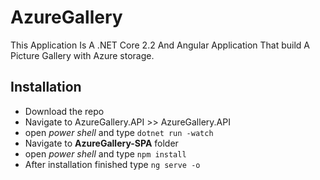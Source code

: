 # AzureGallery

This Application Is A .NET Core 2.2 And Angular Application That build A Picture Gallery with Azure storage.

## Installation
- Download the repo
- Navigate to AzureGallery.API >> AzureGallery.API
- open _power shell_ and type `dotnet run -watch`
- Navigate to **AzureGallery-SPA** folder
- open _power shell_ and type `npm install`
- After installation finished type `ng serve -o`

